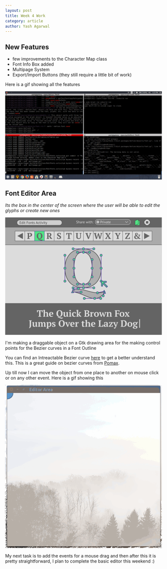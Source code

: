 ```yaml
---
layout: post
title: Week 4 Work
category: article
author: Yash Agarwal
---
```


## New Features

* few improvements to the Character Map class
* Font Info Box added 
* Multipage System
* Export/Import Buttons (they still require a little bit of work)

Here is a gif showing all the features

![pic](files/img/multipage.gif)

## Font Editor Area
_Its the box in the center of the screen where the user will be able to edit the glyphs or create new ones_

![pic](files/img/wireframe_concept_01_first_prototype.svg)

I'm making a draggable object on a Gtk drawing area for the making control points for the Bezier curves in a Font Outline

You can find an Intreactable Bezier curve [here](http://pomax.github.io/bezierinfo/#introduction) to get a better understand this. This is a great guide on bezier curves from [Pomax](https://twitter.com/TheRealPomax). 

Up till now I can move the object from one place to another on mouse click or on any other event.
Here is a gif showing this
 
![pic](files/img/moving-point.gif)

My next task is to add the events for a mouse drag and then after this it is pretty straightforward, I plan to complete the basic editor this weekend :)
